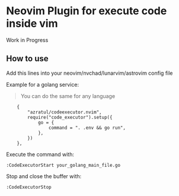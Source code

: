 # Neovim Plugin for execute code inside vim

Work in Progress

## How to use

Add this lines into your neovim/nvchad/lunarvim/astrovim config file

Example for a golang service:


> You can do the same for any language


```
    {
        "azratul/codeexecutor.nvim",
        require("code_executor").setup({
            go = {
                command = ". .env && go run",
            },
        })
    },
```


Execute the command with:


```
:CodeExecutorStart your_golang_main_file.go
```


Stop and close the buffer with:


```
:CodeExecutorStop
```
